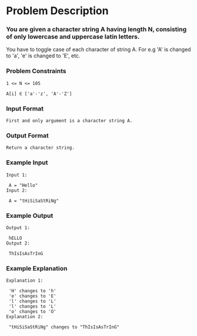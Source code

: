 # Problem Description

### You are given a character string A having length N, consisting of only lowercase and uppercase latin letters.

You have to toggle case of each character of string A. For e.g 'A' is changed to 'a', 'e' is changed to 'E', etc.

### Problem Constraints

```
1 <= N <= 105

A[i] ∈ ['a'-'z', 'A'-'Z']
```

### Input Format

```
First and only argument is a character string A.
```

### Output Format

```
Return a character string.
```

### Example Input

```
Input 1:

 A = "Hello"
Input 2:

 A = "tHiSiSaStRiNg"

```

### Example Output

```
Output 1:

 hELLO
Output 2:

 ThIsIsAsTrInG
```

### Example Explanation

```
Explanation 1:

 'H' changes to 'h'
 'e' changes to 'E'
 'l' changes to 'L'
 'l' changes to 'L'
 'o' changes to 'O'
Explanation 2:

 "tHiSiSaStRiNg" changes to "ThIsIsAsTrInG"
```
